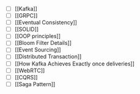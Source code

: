 - [ ] [[Kafka]]
- [ ] [[GRPC]]
- [ ] [[Eventual Consistency]]
- [ ] [[SOLID]]
- [ ] [[OOP principles]]
- [ ] [[Bloom Filter Details]]
- [ ] [[Event Sourcing]]
- [ ] [[Distributed Transaction]]
- [ ] [[How Kafka Achieves Exactly once deliveries]]
- [ ] [[WebRTC]]
- [ ] [[CQRS]]
- [ ] [[Saga Pattern]]
